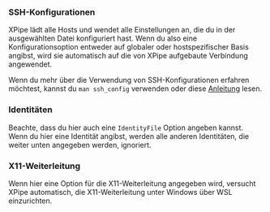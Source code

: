 ### SSH-Konfigurationen

XPipe lädt alle Hosts und wendet alle Einstellungen an, die du in der ausgewählten Datei konfiguriert hast. Wenn du also eine Konfigurationsoption entweder auf globaler oder hostspezifischer Basis angibst, wird sie automatisch auf die von XPipe aufgebaute Verbindung angewendet.

Wenn du mehr über die Verwendung von SSH-Konfigurationen erfahren möchtest, kannst du `man ssh_config` verwenden oder diese [Anleitung](https://www.ssh.com/academy/ssh/config) lesen.

### Identitäten

Beachte, dass du hier auch eine `IdentityFile` Option angeben kannst. Wenn du hier eine Identität angibst, werden alle anderen Identitäten, die weiter unten angegeben werden, ignoriert.

### X11-Weiterleitung

Wenn hier eine Option für die X11-Weiterleitung angegeben wird, versucht XPipe automatisch, die X11-Weiterleitung unter Windows über WSL einzurichten.